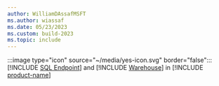 ```yaml
---
author: WilliamDAssafMSFT
ms.author: wiassaf
ms.date: 05/23/2023
ms.custom: build-2023
ms.topic: include
---
```

:::image type="icon" source="~/media/yes-icon.svg" border="false"::: [!INCLUDE [SQL Endpoint](../fabric-se.md)] and [!INCLUDE [Warehouse](../fabric-dw.md)] in [!INCLUDE [product-name](../../../includes/product-name.md)]
